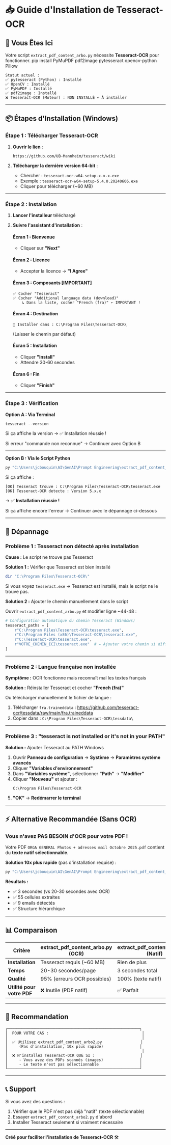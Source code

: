 # 📥 Guide d'Installation de Tesseract-OCR

## 🎯 Vous Êtes Ici

Votre script `extract_pdf_content_arbo.py` nécessite **Tesseract-OCR** pour fonctionner.
pip install PyMuPDF pdf2image pytesseract opencv-python Pillow
```
Statut actuel :
✅ pytesseract (Python) : Installé
✅ OpenCV : Installé
✅ PyMuPDF : Installé
✅ pdf2image : Installé
❌ Tesseract-OCR (Moteur) : NON INSTALLÉ ← À installer
```

---

## 📦 Étapes d'Installation (Windows)

### **Étape 1 : Télécharger Tesseract-OCR**

1. **Ouvrir le lien** :
   ```
   https://github.com/UB-Mannheim/tesseract/wiki
   ```

2. **Télécharger la dernière version 64-bit** :
   - Chercher : `tesseract-ocr-w64-setup-x.x.x.exe`
   - Exemple : `tesseract-ocr-w64-setup-5.4.0.20240606.exe`
   - Cliquer pour télécharger (~60 MB)

---

### **Étape 2 : Installation**

1. **Lancer l'installeur** téléchargé

2. **Suivre l'assistant d'installation** :

   #### Écran 1 : Bienvenue
   - Cliquer sur **"Next"**

   #### Écran 2 : Licence
   - Accepter la licence → **"I Agree"**

   #### Écran 3 : Composants **[IMPORTANT]**
   ```
   ✅ Cocher "Tesseract"
   ✅ Cocher "Additional language data (download)"
       ↳ Dans la liste, cocher "French (fra)" ← IMPORTANT !
   ```

   #### Écran 4 : Destination
   ```
   📁 Installer dans : C:\Program Files\Tesseract-OCR\
   ```
   (Laisser le chemin par défaut)

   #### Écran 5 : Installation
   - Cliquer **"Install"**
   - Attendre 30-60 secondes

   #### Écran 6 : Fin
   - Cliquer **"Finish"**

---

### **Étape 3 : Vérification**

**Option A : Via Terminal**
```powershell
tesseract --version
```

Si ça affiche la version → ✅ Installation réussie !

Si erreur "commande non reconnue" → Continuer avec Option B

---

**Option B : Via le Script Python**
```powershell
py "C:\Users\jcbouquin\AI\GenAI\Prompt Engineering\extract_pdf_content_arbo.py"
```

Si ça affiche :
```
[OK] Tesseract trouve : C:\Program Files\Tesseract-OCR\tesseract.exe
[OK] Tesseract-OCR detecte : Version 5.x.x
```
→ ✅ **Installation réussie !**

Si ça affiche encore l'erreur → Continuer avec le dépannage ci-dessous

---

## 🔧 Dépannage

### **Problème 1 : Tesseract non détecté après installation**

**Cause :** Le script ne trouve pas Tesseract

**Solution 1 :** Vérifier que Tesseract est bien installé
```powershell
dir "C:\Program Files\Tesseract-OCR\"
```

Si vous voyez `tesseract.exe` → Tesseract est installé, mais le script ne le trouve pas.

**Solution 2 :** Ajouter le chemin manuellement dans le script

Ouvrir `extract_pdf_content_arbo.py` et modifier ligne ~44-48 :

```python
# Configuration automatique du chemin Tesseract (Windows)
tesseract_paths = [
    r"C:\Program Files\Tesseract-OCR\tesseract.exe",
    r"C:\Program Files (x86)\Tesseract-OCR\tesseract.exe",
    r"C:\Tesseract-OCR\tesseract.exe",
    r"VOTRE_CHEMIN_ICI\tesseract.exe"  # ← Ajouter votre chemin si différent
]
```

---

### **Problème 2 : Langue française non installée**

**Symptôme :** OCR fonctionne mais reconnaît mal les textes français

**Solution :** Réinstaller Tesseract et cocher **"French (fra)"**

Ou télécharger manuellement le fichier de langue :
1. Télécharger `fra.traineddata` : https://github.com/tesseract-ocr/tessdata/raw/main/fra.traineddata
2. Copier dans : `C:\Program Files\Tesseract-OCR\tessdata\`

---

### **Problème 3 : "tesseract is not installed or it's not in your PATH"**

**Solution :** Ajouter Tesseract au PATH Windows

1. Ouvrir **Panneau de configuration** → **Système** → **Paramètres système avancés**
2. Cliquer **"Variables d'environnement"**
3. Dans **"Variables système"**, sélectionner **"Path"** → **"Modifier"**
4. Cliquer **"Nouveau"** et ajouter :
   ```
   C:\Program Files\Tesseract-OCR
   ```
5. **"OK"** → **Redémarrer le terminal**

---

## ⚡ Alternative Recommandée (Sans OCR)

### **Vous n'avez PAS BESOIN d'OCR pour votre PDF !**

Votre PDF `ORGA GENERAL Photos + adresses mail Octobre 2025.pdf` contient du **texte natif sélectionnable**.

**Solution 10x plus rapide** (pas d'installation requise) :

```powershell
py "C:\Users\jcbouquin\AI\GenAI\Prompt Engineering\extract_pdf_content_arbo2.py"
```

**Résultats :**
- ✅ 3 secondes (vs 20-30 secondes avec OCR)
- ✅ 55 cellules extraites
- ✅ 9 emails détectés
- ✅ Structure hiérarchique

---

## 📊 Comparaison

| Critère | extract_pdf_content_arbo.py (OCR) | extract_pdf_content_arbo2.py (Natif) |
|---------|-----------------------------------|---------------------------------------|
| **Installation** | Tesseract requis (~60 MB) | Rien de plus |
| **Temps** | 20-30 secondes/page | 3 secondes total |
| **Qualité** | 95% (erreurs OCR possibles) | 100% (texte natif) |
| **Utilité pour votre PDF** | ❌ Inutile (PDF natif) | ✅ Parfait |

---

## 🎯 Recommandation

```
┌──────────────────────────────────────────────────────────┐
│  POUR VOTRE CAS :                                         │
│                                                           │
│  ✅ Utilisez extract_pdf_content_arbo2.py                 │
│     (Pas d'installation, 10x plus rapide)                │
│                                                           │
│  ❌ N'installez Tesseract-OCR QUE SI :                    │
│     - Vous avez des PDFs scannés (images)                │
│     - Le texte n'est pas sélectionnable                  │
└──────────────────────────────────────────────────────────┘
```

---

## 📞 Support

Si vous avez des questions :
1. Vérifier que le PDF n'est pas déjà "natif" (texte sélectionnable)
2. Essayer `extract_pdf_content_arbo2.py` d'abord
3. Installer Tesseract seulement si vraiment nécessaire

---

**Créé pour faciliter l'installation de Tesseract-OCR** 🛠️


